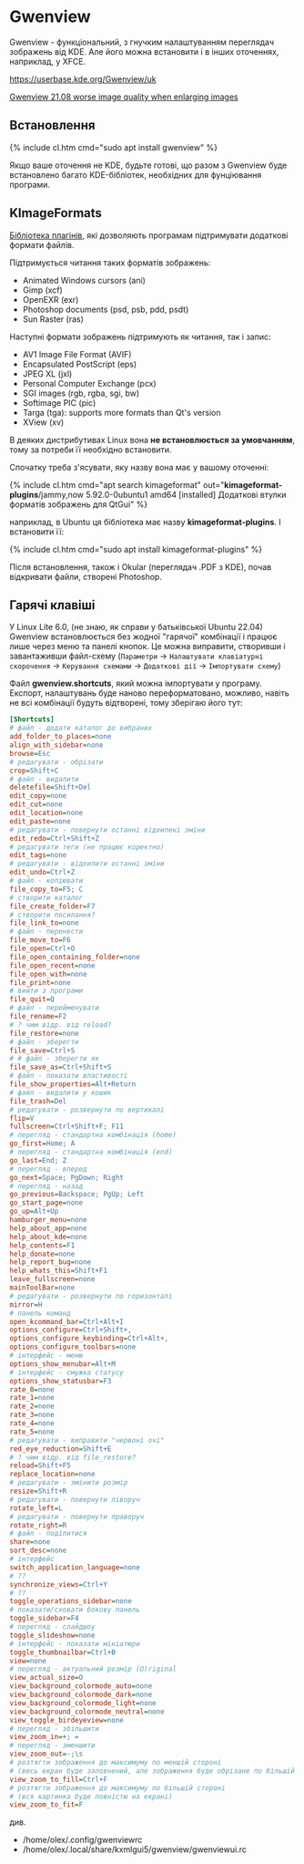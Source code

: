 # Gwenview

Gwenview - функціональний, з гнучким налаштуванням переглядач зображень від KDE. Але його можна встановити і в інших оточеннях, наприклад, у XFCE.

https://userbase.kde.org/Gwenview/uk

[Gwenview 21.08 worse image quality when enlarging images](https://www.reddit.com/r/kde/comments/slwmyn/gwenview_2108_worse_image_quality_when_enlarging/)

## Встановлення

{% include cl.htm cmd="sudo apt install gwenview" %}

Якщо ваше оточення не KDE, будьте готові, що разом з Gwenview буде встановлено багато KDE-бібліотек, необхідних для фунціювання програми.

## KImageFormats

[Бібліотека плагінів](https://api.kde.org/frameworks/kimageformats/html/index.html), які дозволяють програмам підтримувати додаткові формати файлів.

Підтримується читання таких форматів зображень:

- Animated Windows cursors (ani)
- Gimp (xcf)
- OpenEXR (exr)
- Photoshop documents (psd, psb, pdd, psdt)
- Sun Raster (ras)

Наступні формати зображень підтримують як читання, так і запис:

- AV1 Image File Format (AVIF)
- Encapsulated PostScript (eps)
- JPEG XL (jxl)
- Personal Computer Exchange (pcx)
- SGI images (rgb, rgba, sgi, bw)
- Softimage PIC (pic)
- Targa (tga): supports more formats than Qt's version
- XView (xv)

В деяких дистрибутивах Linux вона **не встановлюється за умовчанням**, тому за потреби її необхідно встановити.

Спочатку треба з'ясувати, яку назву вона має у вашому оточенні:

{% include cl.htm cmd="apt search kimageformat"
out="<b>kimageformat-plugins</b>/jammy,now 5.92.0-0ubuntu1 amd64 [installed]
  Додаткові втулки форматів зображень для QtGui" %}

наприклад, в Ubuntu ця бібліотека має назву **kimageformat-plugins**. І встановити її:

{% include cl.htm cmd="sudo apt install kimageformat-plugins" %}

Після встановлення, також і Okular (переглядач .PDF з KDE), почав відкривати файли, створені Photoshop.

## Гарячі клавіші

У Linux Lite 6.0, (не знаю, як справи у батьківської Ubuntu 22.04) Gwenview встановлюється без жодної "гарячої" комбінації і працює лише через меню та панелі кнопок. Це можна виправити, створивши і завантаживши файл-схему (`Параметри` -> `Налаштувати клавіатурні скорочення` -> `Керування схемами` -> `Додаткові дії` -> `Імпортувати схему`)

Файл **gwenview.shortcuts**, який можна імпортувати у програму. Експорт, налаштувань буде наново переформатовано, можливо, навіть не всі комбінації будуть відтворені, тому зберігаю його тут:

```ini
[Shortcuts]
# файл - додати каталог до вибраних
add_folder_to_places=none
align_with_sidebar=none
browse=Esc
# редагувати - обрізати
crop=Shift+C
# файл - видалити
deletefile=Shift+Del
edit_copy=none
edit_cut=none
edit_location=none
edit_paste=none
# редагувати - повернути останні відхилені зміни
edit_redo=Ctrl+Shift+Z
# редагувати теги (не працює коректно)
edit_tags=none
# редагувати - відхилити останні зміни
edit_undo=Ctrl+Z
# файл - копіювати
file_copy_to=F5; C
# створити каталог
file_create_folder=F7
# створити посилання?
file_link_to=none
# файл - перенести
file_move_to=F6
file_open=Ctrl+O
file_open_containing_folder=none
file_open_recent=none
file_open_with=none
file_print=none
# вийти з програми
file_quit=Q
# файл - перейменувати
file_rename=F2
# ? чим відр. від reload?
file_restore=none
# файл - зберегти
file_save=Ctrl+S
# # файл - зберегти як
file_save_as=Ctrl+Shift+S
# файл - показати властивості
file_show_properties=Alt+Return
# файл - видалити у кошик
file_trash=Del
# редагувати - розвернути по вертикалі
flip=V
fullscreen=Ctrl+Shift+F; F11
# перегляд - стандартна комбінація (home)
go_first=Home; A
# перегляд - стандартна комбінація (end)
go_last=End; Z
# перегляд - вперед
go_next=Space; PgDown; Right
# перегляд - назад
go_previous=Backspace; PgUp; Left
go_start_page=none
go_up=Alt+Up
hamburger_menu=none
help_about_app=none
help_about_kde=none
help_contents=F1
help_donate=none
help_report_bug=none
help_whats_this=Shift+F1
leave_fullscreen=none
mainToolBar=none
# редагувати - розвернути по горизонталі
mirror=H
# панель команд
open_kcommand_bar=Ctrl+Alt+I
options_configure=Ctrl+Shift+,
options_configure_keybinding=Ctrl+Alt+,
options_configure_toolbars=none
# інтерфейс - меню
options_show_menubar=Alt+M
# інтерфейс - смужка статусу
options_show_statusbar=F3
rate_0=none
rate_1=none
rate_2=none
rate_3=none
rate_4=none
rate_5=none
# редагувати - виправити "червоні очі"
red_eye_reduction=Shift+E
# ? чим відр. від file_restore?
reload=Shift+F5
replace_location=none
# редагувати - змінити розмір
resize=Shift+R
# редагувати - повернути ліворуч
rotate_left=L
# редагувати - повернути праворуч
rotate_right=R
# файл - поділитися
share=none
sort_desc=none
# інтерфейс
switch_application_language=none
# ??
synchronize_views=Ctrl+Y
# ??
toggle_operations_sidebar=none
# показати/сховати бокову панель
toggle_sidebar=F4
# перегляд - слайдшоу
toggle_slideshow=none
# інтерфейс - показати мініатюри
toggle_thumbnailbar=Ctrl+B
view=none
# перегляд - актуальний розмір (O)riginal
view_actual_size=O
view_background_colormode_auto=none
view_background_colormode_dark=none
view_background_colormode_light=none
view_background_colormode_neutral=none
view_toggle_birdeyeview=none
# перегляд - збільшити
view_zoom_in=+; =
# перегляд - зменшити
view_zoom_out=-;\s
# розтягти зображення до максимуму по меншій стороні
# (весь екран буде заповнений, але зображення буде обрізане по більшій стороні)
view_zoom_to_fill=Ctrl+F
# розтягти зображення до максимуму по більшій стороні
# (вся картинка буде повністю на екрані)
view_zoom_to_fit=F
```

див.
- /home/olex/.config/gwenviewrc
- /home/olex/.local/share/kxmlgui5/gwenview/gwenviewui.rc


